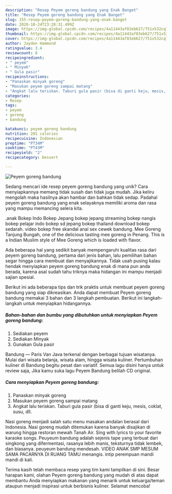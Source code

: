 ```yaml
---
description: "Resep Peyem goreng bandung yang Enak Banget"
title: "Resep Peyem goreng bandung yang Enak Banget"
slug: 155-resep-peyem-goreng-bandung-yang-enak-banget
date: 2020-10-24T23:28:31.499Z
image: https://img-global.cpcdn.com/recipes/4a11443af83eb627/751x532cq70/peyem-goreng-bandung-foto-resep-utama.jpg
thumbnail: https://img-global.cpcdn.com/recipes/4a11443af83eb627/751x532cq70/peyem-goreng-bandung-foto-resep-utama.jpg
cover: https://img-global.cpcdn.com/recipes/4a11443af83eb627/751x532cq70/peyem-goreng-bandung-foto-resep-utama.jpg
author: Jayden Hammond
ratingvalue: 3.4
reviewcount: 8
recipeingredient:
- " peyem"
- " Minyak"
- " Gula pasir"
recipeinstructions:
- "Panaskan minyak goreng"
- "Masukan peyem goreng sampai matang"
- "Angkat lalu teriskan. Taburi gula pasir (bisa di ganti keju, mesis, coklat, susu, dll."
categories:
- Resep
tags:
- peyem
- goreng
- bandung

katakunci: peyem goreng bandung 
nutrition: 201 calories
recipecuisine: Indonesian
preptime: "PT34M"
cooktime: "PT43M"
recipeyield: "2"
recipecategory: Dessert

---
```



![Peyem goreng bandung](https://img-global.cpcdn.com/recipes/4a11443af83eb627/751x532cq70/peyem-goreng-bandung-foto-resep-utama.jpg)

Sedang mencari ide resep peyem goreng bandung yang unik? Cara menyiapkannya memang tidak susah dan tidak juga mudah. Jika keliru mengolah maka hasilnya akan hambar dan bahkan tidak sedap. Padahal peyem goreng bandung yang enak selayaknya memiliki aroma dan rasa yang mampu memancing selera kita.

.anak Bokep Indo Bokep Jepang bokep jepang streaming bokep nangis bokep pelajar indo bokep sd jepang bokep thailand download bokep sedarah. video bokep free skandal anal sex cewek bandung. Mee Goreng Tanjung Bungah, one of the delicious tasting mee goreng in Penang. This is a Indian Muslim style of Mee Goreng which is loaded with flavor.

Ada beberapa hal yang sedikit banyak mempengaruhi kualitas rasa dari peyem goreng bandung, pertama dari jenis bahan, lalu pemilihan bahan segar hingga cara membuat dan menyajikannya. Tidak usah pusing kalau hendak menyiapkan peyem goreng bandung enak di mana pun anda berada, karena asal sudah tahu triknya maka hidangan ini mampu menjadi sajian spesial.


Berikut ini ada beberapa tips dan trik praktis untuk membuat peyem goreng bandung yang siap dikreasikan. Anda dapat membuat Peyem goreng bandung memakai 3 bahan dan 3 langkah pembuatan. Berikut ini langkah-langkah untuk menyiapkan hidangannya.

<!--inarticleads1-->

##### Bahan-bahan dan bumbu yang dibutuhkan untuk menyiapkan Peyem goreng bandung:

1. Sediakan  peyem
1. Sediakan  Minyak
1. Gunakan  Gula pasir


Bandung — Paris Van Java terkenal dengan berbagai tujuan wisatanya. Mulai dari wisata belanja, wisata alam, hingga wisata kuliner. Pertumbuhan kuliner di Bandung begitu pesat dan variatif. Semua lagu disini hanya untuk review saja, Jika kamu suka lagu Peyem Bandung belilah CD original. 

<!--inarticleads2-->

##### Cara menyiapkan Peyem goreng bandung:

1. Panaskan minyak goreng
1. Masukan peyem goreng sampai matang
1. Angkat lalu teriskan. Taburi gula pasir (bisa di ganti keju, mesis, coklat, susu, dll.


Nasi goreng menjadi salah satu menu masakan andalan berasal dari Indonesia. Nasi goreng mudah ditemukan karena banyak disajikan di warung hingga restoran mewah Tanah Air. Sing with lyrics to your favorite karaoke songs. Peuyeum bandung adalah sejenis tape yang terbuat dari singkong yang difermentasi, rasanya lebih manis, teksturnya tidak lembek, dan biasanya. peuyeum bandung mendesah. VIDEO ANAK SMP MESUM SAMA PACARNYA DI RUANG TAMU menangis. intip perempuan mandi mandi di kali. 

Terima kasih telah membaca resep yang tim kami tampilkan di sini. Besar harapan kami, olahan Peyem goreng bandung yang mudah di atas dapat membantu Anda menyiapkan makanan yang menarik untuk keluarga/teman ataupun menjadi inspirasi untuk berbisnis kuliner. Selamat mencoba!
